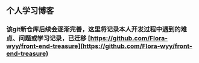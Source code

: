 ## 个人学习博客
### 该git新仓库后续会逐渐完善，这里将记录本人开发过程中遇到的难点、问题或学习记录，已迁移 [https://github.com/Flora-wyy/front-end-treasure](https://github.com/Flora-wyy/front-end-treasure)
